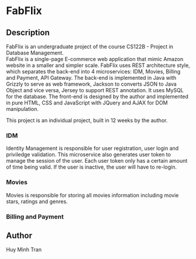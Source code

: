 # FabFlix  

## Description  
FabFlix is an undergraduate project of the course CS122B - Project in Database Management.  
FabFlix is a single-page E-commerce web application that mimic Amazon website in a smaller and simpler scale. FabFlix uses REST architecture style, which separates the back-end into 4 microservices: IDM, Movies, Billing and Payment, API Gateway. The back-end is implemented in Java with Grizzly to serve as web framework, Jackson to converts JSON to Java Object and vice versa, Jersey to support REST annotation. It uses MySQL for the database. The front-end is designed by the author and implemented in pure HTML, CSS and JavaScript with JQuery and AJAX for DOM manipulation.  

This project is an individual project, built in 12 weeks by the author.  
### IDM  
Identity Management is responsible for user registration, user login and priviledge validation. This microservice also generates user token to manage the session of the user. Each user token only has a certain amount of time being valid. If the user is inactive, the user will have to re-login.  
### Movies  
Movies is responsible for storing all movies information including movie stars, ratings and genres.  
### Billing and Payment  

## Author  
Huy Minh Tran
